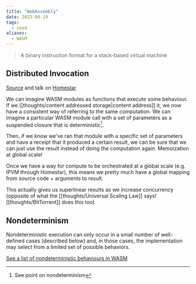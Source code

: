 ```yaml
---
title: "WebAssembly"
date: 2023-04-29
tags:
  - seed
aliases:
  - WASM
---
```


> A binary instruction format for a stack-based virtual machine

## Distributed Invocation

[Source](https://youtu.be/YKf5ItBPQ50?t=5030) and talk on [Homestar](https://www.youtube.com/watch?v=BFAMy5-VHak)

We can imagine WASM modules as functions that execute some behaviour. If we [[thoughts/content addressed storage|content address]] it, we now have a consistent way of referring to the same computation. We can imagine a particular WASM module call with a set of parameters as a suspended closure that is deterministic[^1].

Then, if we know we've ran that module with a specific set of parameters and have a receipt that it produced a certain result, we can be sure that we can just use the result instead of doing the computation again. Memoization at global scale!

Once we have a way for compute to be orchestrated at a global scale (e.g. IPVM through Homestar), this means we pretty much have a global mapping from source code + arguments to result.

This actually gives us superlinear results as we increase concurrency (opposite of what the [[thoughts/Universal Scaling Law]] says! [[thoughts/BitTorrent]] does this too)

[^1]: See point on nondeterminism

## Nondeterminism

Nondeterministic execution can only occur in a small number of well-defined cases (described below) and, in those cases, the implementation may select from a limited set of possible behaviors.

[See a list of nondeterministic behaviours in WASM](https://github.com/WebAssembly/design/blob/main/Nondeterminism.md)
